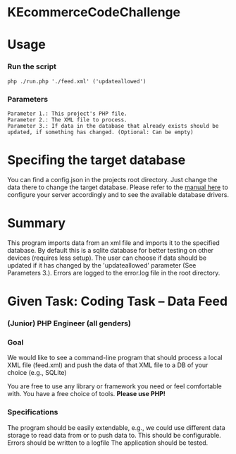 # KEcommerceCodeChallenge

# Usage

### Run the script
`php ./run.php './feed.xml' ('updateallowed')`

### Parameters
```
Parameter 1.: This project's PHP file.
Parameter 2.: The XML file to process.
Parameter 3.: If data in the database that already exists should be updated, if something has changed. (Optional: Can be empty)
```

# Specifing the target database
You can find a config.json in the projects root directory. Just change the data there to change the target database.
Please refer to the [manual here](https://www.php.net/manual/en/pdo.installation.php) to configure your server accordingly and to see the available database drivers.
 
# Summary

This program imports data from an xml file and imports it to the specified database.
By default this is a sqlite database for better testing on other devices (requires less setup).
The user can choose if data should be updated if it has changed by the 'updateallowed' parameter (See Parameters 3.).
Errors are logged to the error.log file in the root directory.

# Given Task: Coding Task – Data Feed 
### (Junior) PHP Engineer (all genders)
### Goal 
We would like to see a command-line program that should process a local XML file (feed.xml) and push the data of that XML file to a DB of your choice (e.g., SQLite) 

You are free to use any library or framework you need or feel comfortable with. You have a free choice of tools. **Please use PHP!**
### Specifications 
The program should be easily extendable, e.g., we could use different data storage to read data from or to push data to. This should be configurable. 
Errors should be written to a logfile
The application should be tested.
